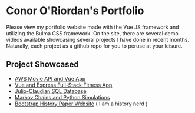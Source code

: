 # Conor O'Riordan's Portfolio

Please view my portfolio website made with the Vue JS framework and utilizing the Bulma CSS framework.
On the site, there are several demo videos available showcasing several projects I have done in recent months.
Naturally, each project as a github repo for you to peruse at your leisure.

## Project Showcased

- [AWS Movie API and Vue App](https://github.com/oriordac/summer_stream)
- [Vue and Express Full-Stack Fitness App](https://github.com/oriordac/web-dev-app-project)
- [Julio-Claudian SQL Database](https://github.com/oriordac/julio-claudian-family-tree-db)
- [Markov Chains and Python Simulations](https://github.com/oriordac/markov-chain-presentation)
- [Bootstrap History Paper Website](https://github.com/oriordac/History-Seminar-Website) ( I am a history nerd )